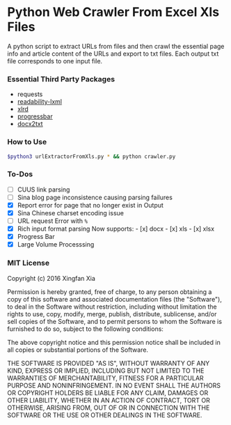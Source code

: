 # Python Web Crawler From Excel Xls Files

A python script to extract URLs from files and then crawl the essential page info and article content of the URLs and export to txt files. Each output txt file corresponds to one input file.

### Essential Third Party Packages

- requests
- [readability-lxml](https://github.com/buriy/python-readability)
- [xlrd](https://github.com/python-excel/xlrd)
- [progressbar](https://github.com/niltonvolpato/python-progressbar)
- [docx2txt](https://github.com/ankushshah89/python-docx2txt)
### How to Use

```bash
$python3 urlExtractorFromXls.py * && python crawler.py
```

### To-Dos

- [ ] CUUS link parsing
- [ ] Sina blog page inconsistence causing parsing failures
- [x] Report error for page that no longer exist in Output
- [x] Sina Chinese charset encoding issue
- [ ] URL request Error with `%`
- [x] Rich input format parsing
    Now supports:
      - [x] docx
      - [x] xls
      - [x] xlsx
- [x] Progress Bar
- [x] Large Volume Processsing

### MIT License

Copyright (c) 2016 Xingfan Xia

Permission is hereby granted, free of charge, to any person obtaining a copy
of this software and associated documentation files (the "Software"), to deal
in the Software without restriction, including without limitation the rights
to use, copy, modify, merge, publish, distribute, sublicense, and/or sell
copies of the Software, and to permit persons to whom the Software is
furnished to do so, subject to the following conditions:

The above copyright notice and this permission notice shall be included in all
copies or substantial portions of the Software.

THE SOFTWARE IS PROVIDED "AS IS", WITHOUT WARRANTY OF ANY KIND, EXPRESS OR
IMPLIED, INCLUDING BUT NOT LIMITED TO THE WARRANTIES OF MERCHANTABILITY,
FITNESS FOR A PARTICULAR PURPOSE AND NONINFRINGEMENT. IN NO EVENT SHALL THE
AUTHORS OR COPYRIGHT HOLDERS BE LIABLE FOR ANY CLAIM, DAMAGES OR OTHER
LIABILITY, WHETHER IN AN ACTION OF CONTRACT, TORT OR OTHERWISE, ARISING FROM,
OUT OF OR IN CONNECTION WITH THE SOFTWARE OR THE USE OR OTHER DEALINGS IN THE
SOFTWARE.